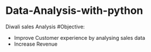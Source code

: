 # Data-Analysis-with-python
Diwali sales Analysis
#Objective:
- Improve Customer experience by analysing sales data
- Increase Revenue
